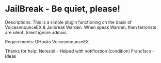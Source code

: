 # JailBreak - Be quiet, please!

Descriptions:
This is a simple plugin functioning on the basis of VoiceannounceEX & Jailbreak Warden. When speak Warden, then terrorists are silent. Silent ignore admins.

Requeriments:
DHooks
VoiceannounceEX

Thanks for help:
Nereziel - Helped with notification (condition)
Franc1sco - Ideas
